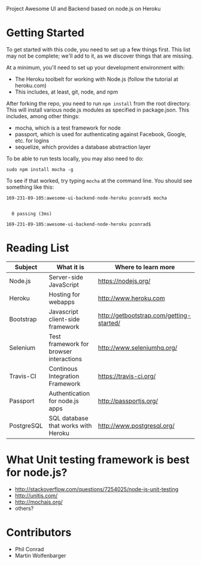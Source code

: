 
Project Awesome UI and Backend based on node.js on Heroku

# Getting Started

To get started with this code, you need to set up a few things first.  This list may not be complete; we'll add to it, as we discover things that are missing.

At a minimum, you'll need to set up your development environment with:
* The Heroku toolbelt for working with Node.js (follow the tutorial at heroku.com)
 * This includes, at least, git, node, and npm

After forking the repo, you need to run `npm install` from the root directory.  This will install various node.js modules as specified in package.json.  This includes, among other things:

* mocha, which is a test framework for node
* passport, which is used for authenticating against Facebook, Google, etc. for logins
* sequelize, which provides a database abstraction layer

To be able to run tests locally, you may also need to do:

```
sudo npm install mocha -g
```

To see if that worked, try typing `mocha` at the command line.  You should see something like this:

```
169-231-89-105:awesome-ui-backend-node-heroku pconrad$ mocha


  0 passing (3ms)

169-231-89-105:awesome-ui-backend-node-heroku pconrad$ 
```


# Reading List

 Subject   | What it is | Where to learn more
 ---------- | --------- | ----------------------
 Node.js    | Server-side JavaScript | https://nodejs.org/
 Heroku    | Hosting for webapps | http://www.heroku.com
 Bootstrap | Javascript client-side framework | http://getbootstrap.com/getting-started/
 Selenium | Test framework for browser interactions |  http://www.seleniumhq.org/
 Travis-CI | Continous Integration Framework | https://travis-ci.org/
 Passport  | Authentication for node.js apps | http://passportjs.org/
 PostgreSQL | SQL database that works with Heroku | http://www.postgresql.org/
 
 
# What Unit testing framework is best for node.js?

* http://stackoverflow.com/questions/7254025/node-js-unit-testing
* http://unitjs.com/
* http://mochajs.org/
* others?



# Contributors
* Phil Conrad
* Martin Wolfenbarger

